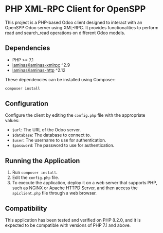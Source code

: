 # PHP XML-RPC Client for OpenSPP

This project is a PHP-based Odoo client designed to interact with an OpenSPP Odoo server using XML-RPC. It provides functionalities to perform read and search_read operations on different Odoo models.

## Dependencies

- PHP >= 7.1
- [laminas/laminas-xmlrpc](https://docs.laminas.dev/laminas-xmlrpc/) ^2.9
- [laminas/laminas-http](https://docs.laminas.dev/laminas-http/) ^2.12

These dependencies can be installed using Composer:

```sh
composer install
```

## Configuration

Configure the client by editing the `config.php` file with the appropriate values:

- `$url`: The URL of the Odoo server.
- `$database`: The database to connect to.
- `$user`: The username to use for authentication.
- `$password`: The password to use for authentication.

## Running the Application

1. Run `composer install`.
2. Edit the `config.php` file.
3. To execute the application, deploy it on a web server that supports PHP, such as NGINX or Apache HTTPD Server, and then access the `apiclient.php` file through a web browser. 

## Compatibility

This application has been tested and verified on PHP 8.2.0, and it is expected to be compatible with versions of PHP 7.1 and above.
